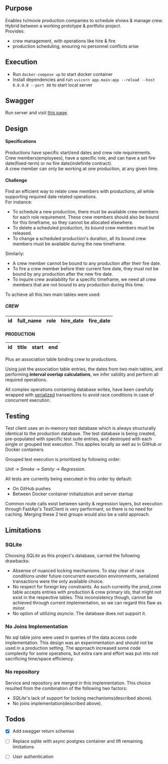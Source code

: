 ## Purpose
Enables tv/movie production companies to schedule shows & manage crew.  
Hybrid between a working prototype & portfolio project.  
Provides:
- crew management, with operations like hire & fire 
- production scheduling, ensuring no personnel conflicts arise


## Execution
- Run `docker-compose up` to start docker container
- Install dependencies and run `uvicorn app.main:app --reload --host 0.0.0.0 --port 80` to start local server


## Swagger
Run server and visit [this page][swagger].


## Design
#### Specifications
Productions have specific start/end dates and crew role requirements.  
Crew members(employees), have a specific role, and can have a set fire date(fixed-term) or no fire date(indefinite 
contract).  
A crew member can only be working at one production, at any given time.

#### Challenge
Find an efficient way to relate crew members with productions, all while supporting required date related operations.  
For instance: 
- To schedule a new production, there must be available crew members for each role requirement. These crew members 
  should also be bound for this timeframe, so they cannot be allocated elsewhere.
- To delete a scheduled production, its bound crew members must be released.
- To change a scheduled production's duration, all its bound crew members must be available during the new timeframe.

Similarly:
- A crew member cannot be bound to any production after their fire date.
- To fire a crew member before their current fore date, they must not be bound by any production after the new fire 
  date.
- To inquire crew availability for a specific timeframe, we need all crew members that are not bound to any 
  production during this time.

To achieve all this two main tables were used:

##### CREW

| id | full_name          | role          | hire_date | fire_date  |
|----|--------------------|---------------|-----------|------------|

#### PRODUCTION

| id | title             | start      | end        |
|----|-------------------|------------|------------|

Plus an association table binding crew to productions.  

Using just the association table entries, the dates from two main tables, and performing **interval overlap 
calculations**, we infer validity and perform all required operations.

All complex operations containing database writes, have been carefully wrapped with [serialized][sqlite transactions] 
transactions to avoid race conditions in case of concurrent execution.


## Testing
Test client uses an in-memory test database which is always structurally identical to the production database. 
The test database is being created, pre-populated with specific test suite entries, and destroyed with each single or 
grouped test execution. This applies locally as well as in GitHub or Docker containers. 

Grouped test execution is prioritized by following order:

*Unit* &rarr; *Smoke* &rarr; *Sanity* &rarr; *Regression*. 

All tests are currently being executed in this order by default: 
- On GitHub pushes 
- Between Docker container initialization and server startup

Common route calls exist between sanity & regression layers, but execution through FastApi's TestClient is very 
performant, so there is no need for caching. Merging these 2 test groups would also be a valid approach.


## Limitations

### SQLite
Choosing *SQLite* as this project's database, carried the following drawbacks:
- Absense of nuanced locking mechanisms. To stay clear of race conditions under future concurrent execution 
  environments, serialized transactions were the only available choice.
- No respect for foreign key constraints. As such currently the prod_crew table accepts entries with production & crew 
  primary ids, that might not exist in the respective tables. This inconsistency though, cannot be achieved through
  current implementation, so we can regard this flaw as minor.
- No option of utilizing *asyncio*. The database does not support it.

### No Joins Implementation
No sql table joins were used in queries of the data access code implementation. This design was an experimentation and 
should not be used in a production setting. The approach increased some code complexity for some operations, but extra 
care and effort was put into not sacrificing time/space efficiency. 

### No repository
Service and repository are merged in this implementation. This choice resulted from the combination of the following 
two factors:
- *SQLite*'s lack of support for locking mechanisms(described above).
- No joins implementation(described above).


## Todos

- [x] Add swagger return schemas
- [ ] Replace sqlite with async postgres container and lift remaining limitations 
- [ ] User authentication


[swagger]: http://0.0.0.0:/docs
[sqlite transactions]: https://www.sqlite.org/transactional.html